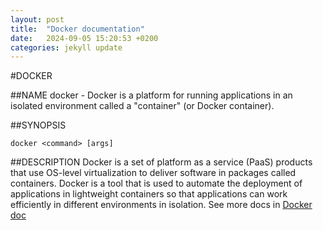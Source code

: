 ```yaml
---
layout: post
title:  "Docker documentation"
date:   2024-09-05 15:20:53 +0200
categories: jekyll update
---
```

#DOCKER

##NAME
docker - Docker is a platform for running applications in an isolated environment called a "container" (or Docker container).

##SYNOPSIS
```
docker <command> [args]
```
##DESCRIPTION
Docker is a set of platform as a service (PaaS) products that use OS-level virtualization to deliver software in packages called containers.
Docker is a tool that is used to automate the deployment of applications in lightweight containers so that applications can work efficiently in different environments in isolation.
See more docs in [Docker doc][docker-doc]

[docker-doc]: https://www.docker.com/